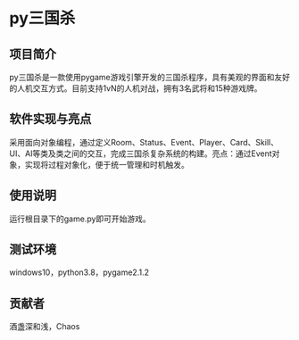 # py三国杀

## 项目简介

py三国杀是一款使用pygame游戏引擎开发的三国杀程序，具有美观的界面和友好的人机交互方式。目前支持1vN的人机对战，拥有3名武将和15种游戏牌。

## 软件实现与亮点

采用面向对象编程，通过定义Room、Status、Event、Player、Card、Skill、UI、AI等类及类之间的交互，完成三国杀复杂系统的构建。亮点：通过Event对象，实现将过程对象化，便于统一管理和时机触发。

## 使用说明

运行根目录下的game.py即可开始游戏。

## 测试环境

windows10，python3.8，pygame2.1.2

## 贡献者

酒盏深和浅，Chaos
